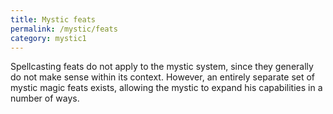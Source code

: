 ```yaml
---
title: Mystic feats
permalink: /mystic/feats
category: mystic1
---
```

Spellcasting feats do not apply to the mystic system, since they
generally do not make sense within its context. However, an entirely
separate set of mystic magic feats exists, allowing the mystic to expand
his capabilities in a number of ways.
